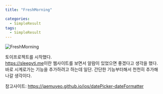 ```yaml
---
title: "FreshMorning"

categories:
  - SimpleResult
tags:
  - SimpleResult
---  
```


![FreshMorning](https://user-images.githubusercontent.com/68246962/159991004-90ae3a90-48a7-48ab-81a9-7a7a87d51b3c.gif)

토이프로젝트를 시작했다.  
<https://sleepyti.me>이란 웹사이트를 보면서 알람이 있었으면 좋겠다고 생각을 했다.  
바로 시계로가는 기능을 추가하려고 하는데 일단. 간단한 기능부터해서 천천히 추가해 나갈 생각이다.  

참고사이트: <https://jaemuyeo.github.io/ios/datePicker-dateFormatter> 